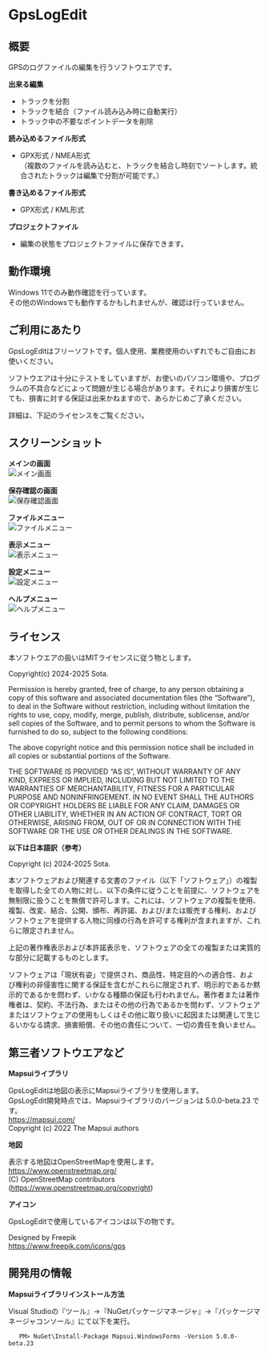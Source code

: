 # GpsLogEdit

## 概要

GPSのログファイルの編集を行うソフトウエアです。

**出来る編集**  
+ トラックを分割  
+ トラックを結合（ファイル読み込み時に自動実行）  
+ トラック中の不要なポイントデータを削除  

**読み込めるファイル形式**  
+ GPX形式 / NMEA形式  
（複数のファイルを読み込むと、トラックを結合し時刻でソートします。統合されたトラックは編集で分割が可能です。）  

**書き込めるファイル形式**  
+ GPX形式 / KML形式  

**プロジェクトファイル**  
+ 編集の状態をプロジェクトファイルに保存できます。  

## 動作環境
Windows 11でのみ動作確認を行っています。  
その他のWindowsでも動作するかもしれませんが、確認は行っていません。  

## ご利用にあたり  
GpsLogEditはフリーソフトです。個人使用、業務使用のいずれでもご自由にお使いください。  

ソフトウエアは十分にテストをしていますが、お使いのパソコン環境や、プログラムの不具合などによって問題が生じる場合があります。それにより損害が生じても、損害に対する保証は出来かねますので、あらかじめご了承ください。  

詳細は、下記のライセンスをご覧ください。  

## スクリーンショット
**メインの画面**  
![メイン画面](https://www2.biglobe.ne.jp/~sota/gpslogedit_ss/ss_main.png "メイン画面")  

**保存確認の画面**  
![保存確認画面](https://www2.biglobe.ne.jp/~sota/gpslogedit_ss/ss_savenotify.png "保存確認画面")  

**ファイルメニュー**  
![ファイルメニュー](https://www2.biglobe.ne.jp/~sota/gpslogedit_ss/ss_filemenu.png "ファイルメニュー")  

**表示メニュー**  
![表示メニュー](https://www2.biglobe.ne.jp/~sota/gpslogedit_ss/ss_showmenu.png "表示メニュー")  

**設定メニュー**  
![設定メニュー](https://www2.biglobe.ne.jp/~sota/gpslogedit_ss/ss_settingmenu.png "設定メニュー")  

**ヘルプメニュー**  
![ヘルプメニュー](https://www2.biglobe.ne.jp/~sota/gpslogedit_ss/ss_helpmenu.png "ヘルプメニュー")  

## ライセンス

本ソフトウエアの扱いはMITライセンスに従う物とします。  

Copyright(c) 2024-2025 Sota.  

Permission is hereby granted, free of charge, to any person obtaining a copy of this software and associated documentation files (the “Software”), to deal in the Software without restriction, including without limitation the rights to use, copy, modify, merge, publish, distribute, sublicense, and/or sell copies of the Software, and to permit persons to whom the Software is furnished to do so, subject to the following conditions:  

The above copyright notice and this permission notice shall be included in all copies or substantial portions of the Software.  

THE SOFTWARE IS PROVIDED “AS IS”, WITHOUT WARRANTY OF ANY KIND, EXPRESS OR IMPLIED, INCLUDING BUT NOT LIMITED TO THE WARRANTIES OF MERCHANTABILITY, FITNESS FOR A PARTICULAR PURPOSE AND NONINFRINGEMENT. IN NO EVENT SHALL THE AUTHORS OR COPYRIGHT HOLDERS BE LIABLE FOR ANY CLAIM, DAMAGES OR OTHER LIABILITY, WHETHER IN AN ACTION OF CONTRACT, TORT OR OTHERWISE, ARISING FROM, OUT OF OR IN CONNECTION WITH THE SOFTWARE OR THE USE OR OTHER DEALINGS IN THE SOFTWARE.  

**以下は日本語訳（参考）**  

Copyright (c) 2024-2025 Sota.  

本ソフトウェアおよび関連する文書のファイル（以下「ソフトウェア」）の複製を取得した全ての人物に対し、以下の条件に従うことを前提に、ソフトウェアを無制限に扱うことを無償で許可します。これには、ソフトウェアの複製を使用、複製、改変、結合、公開、頒布、再許諾、および/または販売する権利、およびソフトウェアを提供する人物に同様の行為を許可する権利が含まれますが、これらに限定されません。  

上記の著作権表示および本許諾表示を、ソフトウェアの全ての複製または実質的な部分に記載するものとします。  

ソフトウェアは「現状有姿」で提供され、商品性、特定目的への適合性、および権利の非侵害性に関する保証を含むがこれらに限定されず、明示的であるか黙示的であるかを問わず、いかなる種類の保証も行われません。著作者または著作権者は、契約、不法行為、またはその他の行為であるかを問わず、ソフトウェアまたはソフトウェアの使用もしくはその他に取り扱いに起因または関連して生じるいかなる請求、損害賠償、その他の責任について、一切の責任を負いません。 

## 第三者ソフトウエアなど

**Mapsuiライブラリ**  

GpsLogEditは地図の表示にMapsuiライブラリを使用します。  
GpsLogEdit開発時点では、Mapsuiライブラリのバージョンは 5.0.0-beta.23 です。  
https://mapsui.com/  
Copyright (c) 2022 The Mapsui authors  

**地図**  

表示する地図はOpenStreetMapを使用します。  
https://www.openstreetmap.org/  
(C) OpenStreetMap contributors (https://www.openstreetmap.org/copyright)  

**アイコン**  

GpsLogEditで使用しているアイコンは以下の物です。  

Designed by Freepik  
https://www.freepik.com/icons/gps  

## 開発用の情報

**Mapsuiライブラリインストール方法** 

Visual Studioの『ツール』→『NuGetパッケージマネージャ』→『パッケージマネージャコンソール』にて以下を実行。

       PM> NuGet\Install-Package Mapsui.WindowsForms -Version 5.0.0-beta.23

